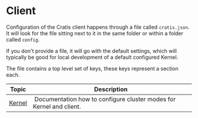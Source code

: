 # Client

Configuration of the Cratis client happens through a file called `cratis.json`.
It will look for the file sitting next to it in the same folder or within a folder called `config`.

If you don't provide a file, it will go with the default settings, which will typically be good for
local development of a default configured Kernel.

The file contains a top level set of keys, these keys represent a section each.

| Topic | Description |
| ------- | ----------- |
| [Kernel](./kernel.md) | Documentation how to configure cluster modes for Kernel and client. |
